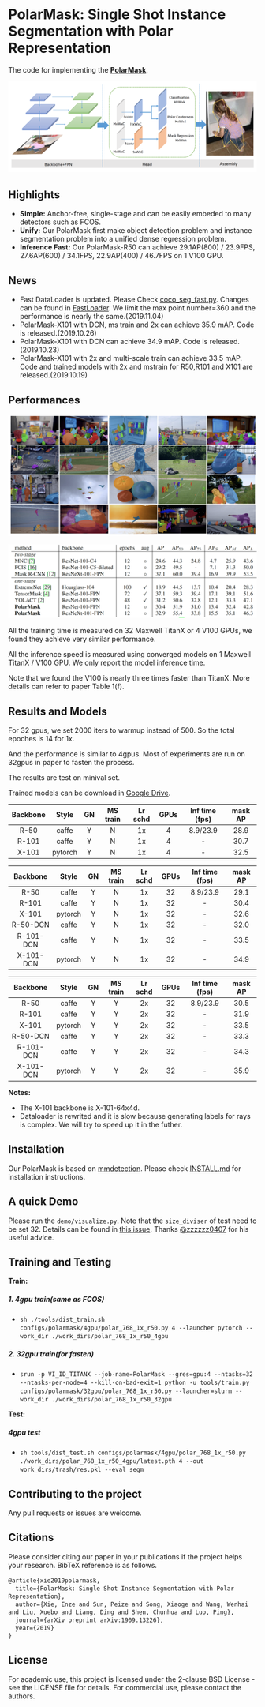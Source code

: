 # PolarMask: Single Shot Instance Segmentation with Polar Representation

The code for implementing the **[PolarMask](https://arxiv.org/abs/1909.13226)**. 

![image-20190807160835333](imgs/pipeline.png)

## Highlights
- **Simple:** Anchor-free, single-stage and can be easily embeded to many detectors such as FCOS.
- **Unify:**  Our PolarMask first make object detection problem and instance segmentation problem into a unified dense regression problem.
- **Inference Fast:** Our PolarMask-R50 can achieve 29.1AP(800) / 23.9FPS, 27.6AP(600) / 34.1FPS, 22.9AP(400) / 46.7FPS on 1 V100 GPU.


## News
- Fast DataLoader is updated. Please Check [coco_seg_fast.py](mmdet/datasets/coco_seg_fast.py). Changes can be found in [FastLoader](imgs/FastLoader.png). We limit the max point number=360 and the performance is nearly the same.(2019.11.04)
- PolarMask-X101 with DCN, ms train and 2x can achieve 35.9 mAP. Code is released.(2019.10.26)
- PolarMask-X101 with DCN can achieve 34.9 mAP. Code is released.(2019.10.23)
- PolarMask-X101 with 2x and multi-scale train can achieve 33.5 mAP. Code and trained models with 2x and mstrain for R50,R101 and X101 are released.(2019.10.19)


## Performances
![Graph](imgs/visual.png)


![Table](imgs/performance.png)

All the training time is measured on 32 Maxwell TitanX or 4 V100 GPUs, we found they achieve very similar performance.

All the inference speed is measured using converged models on 1 Maxwell TitanX / V100 GPU. We only report the model inference time.

Note that we found the V100 is nearly three times faster than TitanX. More details can refer to paper Table 1(f). 


## Results and Models
For 32 gpus, we set 2000 iters to warmup instead of 500. So the total epoches is 14 for 1x.
  
And the performance is similar to 4gpus. Most of experiments are run on 32gpus in paper to fasten the process.

The results are test on minival set.

Trained models can be download in [Google Drive](https://drive.google.com/drive/folders/1EWtLhWSGuJVtMCS8mTvKNxdYYpz7ufjV?usp=sharing).

| Backbone  | Style   | GN  | MS train | Lr schd |  GPUs | Inf time (fps) | mask AP 
|:---------:|:-------:|:----:|:-------:|:-------:|:-----:|:--------------:|:------:|
| R-50      | caffe   | Y    | N       | 1x      |  4    | 8.9/23.9       | 28.9   |
| R-101     | caffe   | Y    | N       | 1x      |  4    | -              | 30.7   | 
| X-101     | pytorch   | Y  | N       | 1x      |  4    | -              | 32.5   | 

| Backbone  | Style   | GN  | MS train | Lr schd |  GPUs | Inf time (fps) | mask AP|
|:---------:|:-------:|:----:|:-------:|:-------:|:-----:|:--------------:|:------:|
| R-50      | caffe   | Y    | N       | 1x      |  32    | 8.9/23.9      | 29.1   | 
| R-101     | caffe   | Y    | N       | 1x      |  32    | -             | 30.4   |
| X-101     | pytorch | Y    | N       | 1x      |  32    | -             | 32.6   | 
| R-50-DCN  | caffe   | Y    | N       | 1x      |  32    | -             | 32.0   | 
| R-101-DCN | caffe   | Y    | N       | 1x      |  32    | -             | 33.5   |
| X-101-DCN | pytorch | Y    | N       | 1x      |  32    | -             | 34.9   | 

Backbone  | Style   | GN  | MS train | Lr schd |  GPUs | Inf time (fps) | mask AP|
|:---------:|:-------:|:----:|:-------:|:-------:|:-----:|:--------------:|:------:|
| R-50      | caffe   | Y    | Y       | 2x      |  32    | 8.9/23.9      | 30.5   | 
| R-101     | caffe   | Y    | Y       | 2x      |  32    | -             | 31.9   |
| X-101     | pytorch | Y    | Y       | 2x      |  32    | -             | 33.5   |
| R-50-DCN  | caffe   | Y    | Y       | 2x      |  32    | -             | 33.3   | 
| R-101-DCN | caffe   | Y    | Y       | 2x      |  32    | -             | 34.3   |
| X-101-DCN | pytorch | Y    | Y       | 2x      |  32    | -             | 35.9   |  

**Notes:**
- The X-101 backbone is X-101-64x4d.
- Dataloader is rewrited and it is slow because generating labels for rays is complex. We will try to speed up it in the futher.


## Installation
Our PolarMask is based on [mmdetection](https://github.com/open-mmlab/mmdetection). Please check [INSTALL.md](INSTALL.md) for installation instructions.

## A quick Demo
Please run the ```demo/visualize.py```. Note that the ```size_diviser``` of test need to be set 32. 
Details can be found in [this issue](https://github.com/xieenze/PolarMask/issues/8#issuecomment-546577861).
Thanks [@zzzzzz0407](https://github.com/zzzzzz0407) for his useful advice.
## Training and Testing
**Train:**
##### 1. 4gpu train(same as FCOS)
- ```sh ./tools/dist_train.sh  configs/polarmask/4gpu/polar_768_1x_r50.py 4 --launcher pytorch --work_dir ./work_dirs/polar_768_1x_r50_4gpu```

##### 2. 32gpu train(for fasten)
- ```srun -p VI_ID_TITANX --job-name=PolarMask --gres=gpu:4 --ntasks=32 --ntasks-per-node=4 --kill-on-bad-exit=1 python -u tools/train.py configs/polarmask/32gpu/polar_768_1x_r50.py --launcher=slurm --work_dir ./work_dirs/polar_768_1x_r50_32gpu```



**Test:**
##### 4gpu test
- ```sh tools/dist_test.sh configs/polarmask/4gpu/polar_768_1x_r50.py ./work_dirs/polar_768_1x_r50_4gpu/latest.pth 4 --out work_dirs/trash/res.pkl --eval segm```


## Contributing to the project
Any pull requests or issues are welcome.

## Citations
Please consider citing our paper in your publications if the project helps your research. BibTeX reference is as follows.

```
@article{xie2019polarmask,
  title={PolarMask: Single Shot Instance Segmentation with Polar Representation},
  author={Xie, Enze and Sun, Peize and Song, Xiaoge and Wang, Wenhai and Liu, Xuebo and Liang, Ding and Shen, Chunhua and Luo, Ping},
  journal={arXiv preprint arXiv:1909.13226},
  year={2019}
}
```

## License

For academic use, this project is licensed under the 2-clause BSD License - see the LICENSE file for details. For commercial use, please contact the authors. 